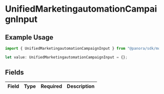 # UnifiedMarketingautomationCampaignInput

## Example Usage

```typescript
import { UnifiedMarketingautomationCampaignInput } from "@panora/sdk/models/components";

let value: UnifiedMarketingautomationCampaignInput = {};
```

## Fields

| Field       | Type        | Required    | Description |
| ----------- | ----------- | ----------- | ----------- |